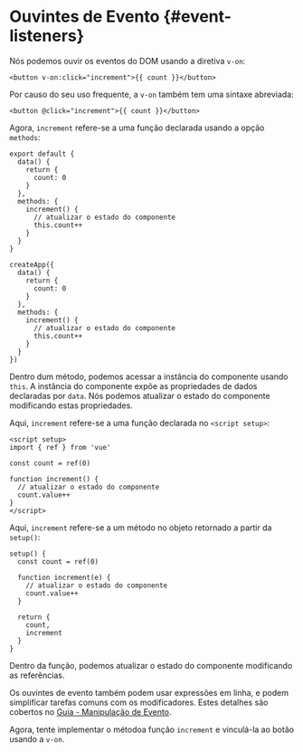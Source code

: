 # Ouvintes de Evento {#event-listeners}

Nós podemos ouvir os eventos do DOM usando a diretiva `v-on`:

```vue-html
<button v-on:click="increment">{{ count }}</button>
```

Por causo do seu uso frequente, a `v-on` também tem uma sintaxe abreviada:

```vue-html
<button @click="increment">{{ count }}</button>
```

<div class="options-api">

Agora, `increment` refere-se a uma função declarada usando a opção `methods`:

<div class="sfc">

```js{7-12}
export default {
  data() {
    return {
      count: 0
    }
  },
  methods: {
    increment() {
      // atualizar o estado do componente
      this.count++
    }
  }
}
```

</div>
<div class="html">

```js{7-12}
createApp({
  data() {
    return {
      count: 0
    }
  },
  methods: {
    increment() {
      // atualizar o estado do componente
      this.count++
    }
  }
})
```

</div>

Dentro dum método, podemos acessar a instância do componente usando `this`. A instância do componente expõe as propriedades de dados declaradas por `data`. Nós podemos atualizar o estado do componente modificando estas propriedades.

</div>

<div class="composition-api">

<div class="sfc">

Aqui, `increment` refere-se a uma função declarada no `<script setup>`:

```vue{6-9}
<script setup>
import { ref } from 'vue'

const count = ref(0)

function increment() {
  // atualizar o estado do componente
  count.value++
}
</script>
```

</div>

<div class="html">

Aqui, `increment` refere-se a um método no objeto retornado a partir da `setup()`:

```js{$}
setup() {
  const count = ref(0)

  function increment(e) {
    // atualizar o estado do componente
    count.value++
  }

  return {
    count,
    increment
  }
}
```

</div>

Dentro da função, podemos atualizar o estado do componente modificando as referências.

</div>

Os ouvintes de evento também podem usar expressões em linha, e podem simplificar tarefas comuns com os modificadores. Estes detalhes são cobertos no <a target="_blank" href="/guide/essentials/event-handling">Guia - Manipulação de Evento</a>.

Agora, tente implementar <span class="options-api">o método</span><span class="composition-api">a função</span> `increment` e vinculá-la ao botão usando a `v-on`.
